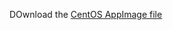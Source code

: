 DOwnload the [CentOS AppImage file](https://github.com/MidnightJava/vocab-builder-dist/raw/refs/heads/main/vocab-builder_0.1.0_centos_9_amd64.AppImage)
